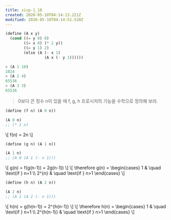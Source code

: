 ```yaml
---
title: sicp-1_10
created: 2020-05-10T04:14:13.221Z
modified: 2020-05-10T04:14:51.520Z
---
```


```lisp
(define (A x y)
  (cond ((= y 0) 0)
        ((= x 0) (* 2 y))
        ((= y 1) 2)
        (else (A (- x 1)
                 (A x (- y 1))))))

> (A 1 10)
1024
> (A 2 4)
65536
> (A 3 3)
65536
```

> 0보다 큰 정수 n이 있을 때 f, g, h 프로시저의 기능을 수학으로 정의해 보라.

```lisp
(define (f n) (A 0 n))

(A 0 n)
;; (* 2 n)
```

\\[ f(n) = 2n \\]

```lisp
(define (g n) (A 1 n))

(A 1 n)
;; (A 0 (A 1 (- n 1)))
```

\\[ g(n) = f(g(n-1)) = 2g(n-1)) \\]
\\[ \therefore g(n) = \begin{cases} 1 & \quad \text{if } n=1 \\\\ 2^{n} & \quad \text{if } n>1 \end{cases} \\]

```lisp
(define (h n) (A 2 n))

(A 2 n)
;; (A 1 (A 2 (- n 1)))
```

\\[ h(n) = g(h(n-1)) = 2^{h(n-1)} \\]
\\[ \therefore h(n) = \begin{cases} 1 & \quad \text{if } n=1 \\\\ 2^{h(n-1)} & \quad \text{if } n>1 \end{cases} \\]

